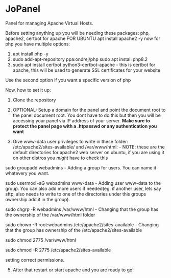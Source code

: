 # JoPanel
Panel for managing Apache Virtual Hosts.


Before setting anything up you will be needing these packages:
php, apache2, certbot for apache
FOR UBUNTU
apt install apache2 -y
now for php you have multiple options:
1. apt install php -y
2. sudo add-apt-repository ppa:ondrej/php
   sudo apt install php8.2
3. sudo apt install certbot python3-certbot-apache - this is certbot for apache, this will be used to generate SSL certificates for your website

Use the second option if you want a specific version of php

Now, how to set it up:
1. Clone the repository

2. OPTIONAL: Setup a domain for the panel and point the document root to the panel document root. You dont have to do this but then you will be accessing your panel via IP address of your server. **Make sure to protect the panel page with a .htpasswd or any authentication you want**

3. Give www-data user privileges to write in these folder: /etc/apache2/sites-available/ and /var/www/html: - NOTE: these are the default directories for apache2 web server on ubuntu, if you are using it on other distros you *might* have to check this

sudo groupadd webadmins - Adding a group for users. You can name it whatevery you want.


sudo usermod -aG webadmins www-data - Adding user www-data to the group. You can also add more users if needed(eg. if another user, lets say sftp, also needs to write to one of the directories under this groups ownership add it in the group).


sudo chgrp -R webadmins /var/www/html - Changing that the group has the ownership of the /var/www/html folder


sudo chown -R root:webadmins /etc/apache2/sites-available - Changing that the group has ownership of the /etc/apache2/sites-available

sudo chmod 2775 /var/www/html

sudo chmod -R 2775 /etc/apache2/sites-available


setting correct permissions.

5. After that restart or start apache and you are ready to go!



